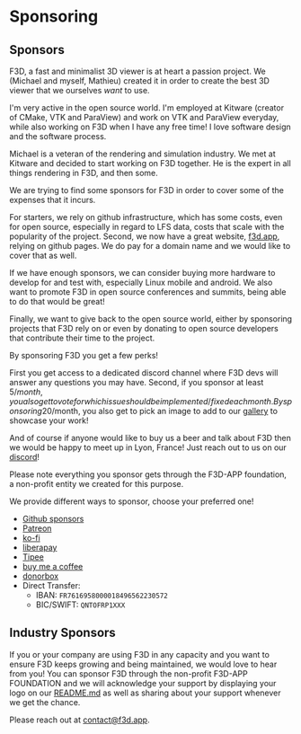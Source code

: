 # Sponsoring

## Sponsors

F3D, a fast and minimalist 3D viewer is at heart a passion project. We (Michael and myself, Mathieu) created it in order to create the best 3D viewer that we ourselves _want_ to use.

I'm very active in the open source world. I'm employed at Kitware (creator of CMake, VTK and ParaView) and work on VTK and ParaView everyday, while also working on F3D when I have any free time! I love software design and the software process.

Michael is a veteran of the rendering and simulation industry. We met at Kitware and decided to start working on F3D together. He is the expert in all things rendering in F3D, and then some.

We are trying to find some sponsors for F3D in order to cover some of the expenses that it incurs.

For starters, we rely on github infrastructure, which has some costs, even for open source, especially in regard to LFS data, costs that scale with the popularity of the project.
Second, we now have a great website, [f3d.app](https://f3d.app), relying on github pages. We do pay for a domain name and we would like to cover that as well.

If we have enough sponsors, we can consider buying more hardware to develop for and test with, especially Linux mobile and android.
We also want to promote F3D in open source conferences and summits, being able to do that would be great!

Finally, we want to give back to the open source world, either by sponsoring projects that F3D rely on or even by donating to open source developers that contribute their time to the project.

By sponsoring F3D you get a few perks!

First you get access to a dedicated discord channel where F3D devs will answer any questions you may have.
Second, if you sponsor at least 5$/month, you also get to vote for which issue should be implemented/fixed each month.
By sponsoring 20$/month, you also get to pick an image to add to our [gallery](https://f3d.app/doc/GALLERY.html) to showcase your work!

And of course if anyone would like to buy us a beer and talk about F3D then we would be happy to meet up in Lyon, France! Just reach out to us on our [discord](https://discord.f3d.app)!

Please note everything you sponsor gets through the F3D-APP foundation, a non-profit entity we created for this purpose.

We provide different ways to sponsor, choose your preferred one!

- [Github sponsors](https://github.com/sponsors/f3d-app)
- [Patreon](https://patreon.com/f3d_app_foundation)
- [ko-fi](https://ko-fi.com/f3d_app)
- [liberapay](https://liberapay.com/f3d-app/)
- [Tipee](https://fr.tipeee.com/f3d-app/)
- [buy me a coffee](https://buymeacoffee.com/f3d.app)
- [donorbox](https://donorbox.org/support-f3d)
- Direct Transfer:
  - IBAN: `FR7616958000018496562230572`
  - BIC/SWIFT: `QNTOFRP1XXX`

## Industry Sponsors

If you or your company are using F3D in any capacity and you want to ensure F3D keeps growing and being maintained, we would love to hear from you!
You can sponsor F3D through the non-profit F3D-APP FOUNDATION and we will acknowledge your support by displaying your logo on our [README.md](../../README.md) as
well as sharing about your support whenever we get the chance.

Please reach out at [contact@f3d.app](mailto:contact@f3d.app).
